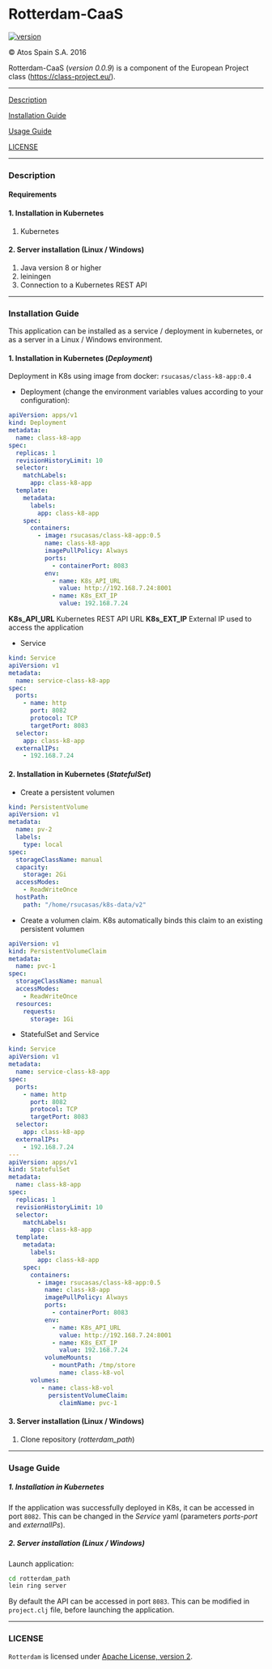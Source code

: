# Rotterdam-CaaS

[![version](https://img.shields.io/badge/version-0.0.9--SNAPSHOT-blue.svg)]()

&copy; Atos Spain S.A. 2016

Rotterdam-CaaS (_version 0.0.9_) is a component of the European Project class (https://class-project.eu/).

-----------------------

[Description](#description)

[Installation Guide](#installation-guide)

[Usage Guide](#usage-guide)

[LICENSE](#license)

-----------------------

### Description


#### Requirements

#### 1. Installation in Kubernetes

1. Kubernetes

#### 2. Server installation (Linux / Windows)

1. Java version 8 or higher
2. leiningen
3. Connection to a Kubernetes REST API


-----------------------

### Installation Guide

This application can be installed as a service / deployment in kubernetes, or as a server in a Linux / Windows environment.

#### 1. Installation in Kubernetes (_Deployment_)

Deployment in K8s using image from docker: `rsucasas/class-k8-app:0.4`

- Deployment (change the environment variables values according to your configuration):

```yaml
apiVersion: apps/v1
kind: Deployment
metadata:
  name: class-k8-app
spec:
  replicas: 1
  revisionHistoryLimit: 10
  selector:
    matchLabels:
      app: class-k8-app
  template:
    metadata:
      labels:
        app: class-k8-app
    spec:
      containers:
        - image: rsucasas/class-k8-app:0.5
          name: class-k8-app
          imagePullPolicy: Always
          ports:
            - containerPort: 8083
          env:
            - name: K8s_API_URL
              value: http://192.168.7.24:8001
            - name: K8s_EXT_IP
              value: 192.168.7.24

```

**K8s_API_URL** Kubernetes REST API URL
**K8s_EXT_IP** External IP used to access the application

- Service

```yaml
kind: Service
apiVersion: v1
metadata:
  name: service-class-k8-app
spec:
  ports:
    - name: http
      port: 8082
      protocol: TCP
      targetPort: 8083
  selector:
    app: class-k8-app
  externalIPs:
    - 192.168.7.24
```

#### 2. Installation in Kubernetes (_StatefulSet_)

- Create a persistent volumen

```yaml
kind: PersistentVolume
apiVersion: v1
metadata:
  name: pv-2
  labels:
    type: local
spec:
  storageClassName: manual
  capacity:
    storage: 2Gi
  accessModes:
    - ReadWriteOnce
  hostPath:
    path: "/home/rsucasas/k8s-data/v2"
```

- Create a volumen claim. K8s automatically binds this claim to an existing persistent volumen

```yaml
apiVersion: v1
kind: PersistentVolumeClaim
metadata:
  name: pvc-1
spec:
  storageClassName: manual
  accessModes:
    - ReadWriteOnce
  resources:
    requests:
      storage: 1Gi
```

- StatefulSet and Service

```yaml
kind: Service
apiVersion: v1
metadata:
  name: service-class-k8-app
spec:
  ports:
    - name: http
      port: 8082
      protocol: TCP
      targetPort: 8083
  selector:
    app: class-k8-app
  externalIPs:
    - 192.168.7.24
---
apiVersion: apps/v1
kind: StatefulSet
metadata:
  name: class-k8-app
spec:
  replicas: 1
  revisionHistoryLimit: 10
  selector:
    matchLabels:
      app: class-k8-app
  template:
    metadata:
      labels:
        app: class-k8-app
    spec:
      containers:
        - image: rsucasas/class-k8-app:0.5
          name: class-k8-app
          imagePullPolicy: Always
          ports:
            - containerPort: 8083
          env:
            - name: K8s_API_URL
              value: http://192.168.7.24:8001
            - name: K8s_EXT_IP
              value: 192.168.7.24
          volumeMounts:
            - mountPath: /tmp/store
              name: class-k8-vol
      volumes:
         - name: class-k8-vol
           persistentVolumeClaim:
              claimName: pvc-1
```

#### 3. Server installation (Linux / Windows)

1. Clone repository (_rotterdam_path_)

-----------------------

### Usage Guide

##### 1. Installation in Kubernetes

If the application was successfully deployed in K8s, it can be accessed in port `8082`. This can be changed in the _Service_ yaml (parameters _ports-port_ and _externalIPs_).

##### 2. Server installation (Linux / Windows)

Launch application:

```bash
cd rotterdam_path
lein ring server
```

By default the API can be accessed in port `8083`. This can be modified in `project.clj` file, before launching the application.


---------------------------------

### LICENSE

`Rotterdam` is licensed under [Apache License, version 2](../../LICENSE).

